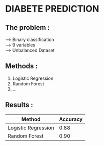 # DIABETE PREDICTION

## The problem :
--> Binary classification  
--> 9 variables  
--> Unbalanced Dataset


## Methods :
1) Logistic Regression
2) Random Forest
3) ...


## Results :
| Method                | Accuracy |
|------------------------|----------|
| Logistic Regression    | 0.88     |
| Random Forest          | 0.90     |